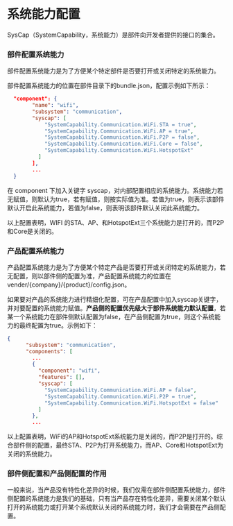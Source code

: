 # 系统能力配置

SysCap（SystemCapability，系统能力）是部件向开发者提供的接口的集合。

### 部件配置系统能力

部件配置系统能力是为了方便某个特定部件是否要打开或关闭特定的系统能力。

部件配置系统能力的位置在部件目录下的bundle.json，配置示例如下所示：

```json
  "component": {
        "name": "wifi",
        "subsystem": "communication",
        "syscap": [
            "SystemCapability.Communication.WiFi.STA = true",
            "SystemCapability.Communication.WiFi.AP = true",
            "SystemCapability.Communication.WiFi.P2P = false",
            "SystemCapability.Communication.WiFi.Core = false",
            "SystemCapability.Communication.WiFi.HotspotExt"
          ]
        ],
        ...
  }
```

在 component 下加入关键字 syscap，对内部配置相应的系统能力。系统能力若无赋值，则默认为true，若有赋值，则按实际值为准。若值为true，则表示该部件默认开启此系统能力，若值为false，则表明该部件默认关闭此系统能力。

以上配置表明，WIFI 的STA、AP、和HotspotExt三个系统能力是打开的，而P2P和Core是关闭的。

### 产品配置系统能力

产品配置系统能力是为了方便某个特定产品是否要打开或关闭特定的系统能力，若无配置，则以部件侧的配置为准，产品配置系统能力的位置在vender/{company}/{product}/config.json。

如果要对产品的系统能力进行精细化配置，可在产品配置中加入syscap关键字，并对要配置的系统能力赋值。**产品侧的配置优先级大于部件系统能力默认配置**，若某一个系统能力在部件侧默认配置为false，在产品侧配置为true，则这个系统能力的最终配置为true。示例如下：

```json
{
      "subsystem": "communication",
      "components": [
        ...
        {
          "component": "wifi",
          "features": [],
          "syscap": [
            "SystemCapability.Communication.WiFi.AP = false",
            "SystemCapability.Communication.WiFi.P2P = true",
            "SystemCapability.Communication.WiFi.HotspotExt = false"
          ]
        },
        ...

```

以上配置表明，WiFi的AP和HotspotExt系统能力是关闭的，而P2P是打开的。综合部件侧的配置，最终STA、P2P为打开系统能力，而AP、Core和HotspotExt为关闭的系统能力。

### 部件侧配置和产品侧配置的作用

一般来说，当产品没有特性化差异的时候，我们仅需在部件侧配置系统能力，部件侧配置的系统能力是我们的基础，只有当产品存在特性化差异，需要关闭某个默认打开的系统能力或打开某个系统默认关闭的系统能力时，我们才会需要在产品侧配置。
